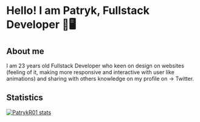 # Hello! I am Patryk, Fullstack Developer 👋🖥

## About me

I am 23 years old Fullstack Developer who keen on design on websites (feeling of it, making more responsive and interactive with user like animations) and sharing with others knowledge on my profile on → <a href="https://twitter.com/PatrykR00" style="text-decoration: none;">Twitter</a>. 

## Statistics

[![PatrykR01 stats](https://github-readme-stats.vercel.app/api/top-langs/?username=PatrykR01&layout=pie&theme=dark&bg_color=22272e&title_color=ffffff&text_color=ffffff&show_icons=true)](https://github.com/anuraghazra/github-readme-stats)


<!--
**PatrykR01/PatrykR01** is a ✨ _special_ ✨ repository because its `README.md` (this file) appears on your GitHub profile.

Here are some ideas to get you started:

- 🔭 I’m currently working on ...
- 🌱 I’m currently learning ...
- 👯 I’m looking to collaborate on ...
- 🤔 I’m looking for help with ...
- 💬 Ask me about ...
- 📫 How to reach me: ...
- 😄 Pronouns: ...
- ⚡ Fun fact: ...
-->
